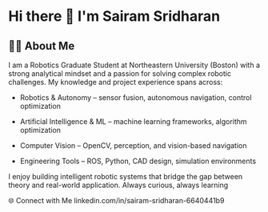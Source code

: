 # Hi there 👋 I'm Sairam Sridharan      

## 👨‍💻 About Me

I am a Robotics Graduate Student at Northeastern University (Boston) with a strong analytical mindset and a passion for solving complex robotic challenges. My knowledge and project experience spans across:

- Robotics & Autonomy – sensor fusion, autonomous navigation, control optimization

- Artificial Intelligence & ML – machine learning frameworks, algorithm optimization

- Computer Vision – OpenCV, perception, and vision-based navigation

- Engineering Tools – ROS, Python, CAD design, simulation environments

I enjoy building intelligent robotic systems that bridge the gap between theory and real-world application. Always curious, always learning

🌐 Connect with Me
linkedin.com/in/sairam-sridharan-6640441b9
